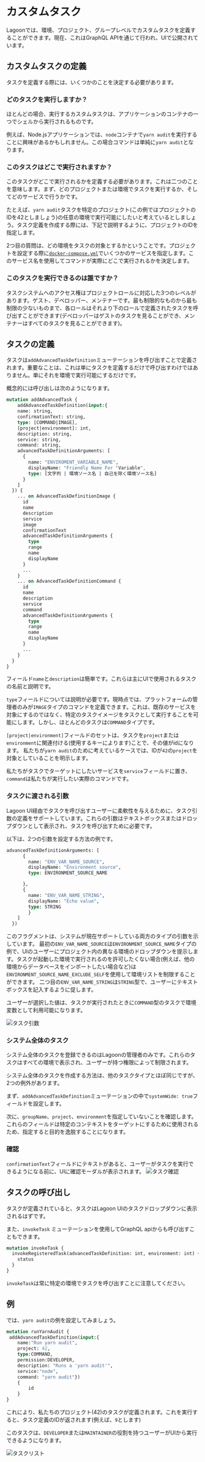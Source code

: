 # カスタムタスク

Lagoonでは、環境、プロジェクト、グループレベルでカスタムタスクを定義することができます。現在、これはGraphQL APIを通じて行われ、UIで公開されています。

## カスタムタスクの定義

タスクを定義する際には、いくつかのことを決定する必要があります。

### どのタスクを実行しますか？

ほとんどの場合、実行するカスタムタスクは、アプリケーションのコンテナの一つでシェルから実行されるものです。

例えば、Node.jsアプリケーションでは、`node`コンテナで`yarn audit`を実行することに興味があるかもしれません。この場合コマンドは単純に`yarn audit`となります。

### このタスクはどこで実行されますか？

このタスクがどこで実行されるかを定義する必要があります。これは二つのことを意味します。まず、どのプロジェクトまたは環境でタスクを実行するか、そしてどのサービスで行うかです。

たとえば、`yarn audit`タスクを特定のプロジェクト(この例ではプロジェクトのIDを42としましょう)の任意の環境で実行可能にしたいと考えているとしましょう。タスク定義を作成する際には、下記で説明するように、プロジェクトのIDを指定します。

2つ目の質問は、どの環境をタスクの対象とするかということです。プロジェクトを設定する際に[`docker-compose.yml`](../concepts-basics/docker-compose-yml.md)でいくつかのサービスを指定します。このサービス名を使用してコマンドが実際にどこで実行されるかを決定します。

### このタスクを実行できるのは誰ですか？

タスクシステムへのアクセス権はプロジェクトロールに対応した3つのレベルがあります。ゲスト、デベロッパー、メンテナーです。最も制限的なものから最も制限の少ないものまで、各ロールはそれより下のロールで定義されたタスクを呼び出すことができます(デベロッパーはゲストのタスクを見ることができ、メンテナーはすべてのタスクを見ることができます)。

## タスクの定義

タスクは`addAdvancedTaskDefinition`ミューテーションを呼び出すことで定義されます。重要なことは、これは単にタスクを定義するだけで呼び出すわけではありません。単にそれを環境で実行可能にするだけです。

概念的には呼び出しは次のようになります。

```graphql title="新しいタスクを定義する"
mutation addAdvancedTask {
    addAdvancedTaskDefinition(input:{
    name: string,
    confirmationText: string,
    type: [COMMAND|IMAGE],
    [project|environment]: int,
    description: string,
    service: string,
    command: string,
    advancedTaskDefinitionArguments: [
      {
        name: "ENVIROMENT_VARIABLE_NAME",
        displayName: "Friendly Name For "Variable",
        type: [文字列 | 環境ソース名 | 自己を除く環境ソース名]
      }
    ]
  }) {
    ... on AdvancedTaskDefinitionImage {
      id
      name
      description
      service
      image
      confirmationText
      advancedTaskDefinitionArguments {
        type
        range
        name
        displayName
      }
      ...
    }
    ... on AdvancedTaskDefinitionCommand {
      id
      name
      description
      service
      command
      advancedTaskDefinitionArguments {
        type
        range
        name
        displayName
      }
      ...
    }
  }
}
```

フィールド`name`と`description`は簡単です。これらは主にUIで使用されるタスクの名前と説明です。

`type`フィールドについては説明が必要です。現時点では、プラットフォームの管理者のみが`IMAGE`タイプのコマンドを定義できます。これは、既存のサービスを対象にするのではなく、特定のタスクイメージをタスクとして実行することを可能にします。しかし、ほとんどのタスクは`COMMAND`タイプです。

`[project|environment]`フィールドのセットは、タスクを`project`または`environment`に関連付ける(使用するキーによります)ことで、その値がidになります。 私たちが`yarn audit`のために考えているケースでは、IDが`42`の`project`を対象としていることを明示します。

私たちがタスクでターゲットにしたいサービスを`service`フィールドに置き、`command`は私たちが実行したい実際のコマンドです。

### タスクに渡される引数

Lagoon UI経由でタスクを呼び出すユーザーに柔軟性を与えるために、タスク引数の定義をサポートしています。これらの引数はテキストボックスまたはドロップダウンとして表示され、タスクを呼び出すために必要です。

以下は、2つの引数を設定する方法の例です。

```graphql title="タスク引数の定義"
advancedTaskDefinitionArguments: [
      {
        name: "ENV_VAR_NAME_SOURCE",
        displayName: "Environment source",
        type: ENVIRONMENT_SOURCE_NAME

      },
      {
        name: "ENV_VAR_NAME_STRING",
        displayName: "Echo value",
        type: STRING
        }
    ]
  })
```

このフラグメントは、システムが現在サポートしている両方のタイプの引数を示しています。
最初の`ENV_VAR_NAME_SOURCE`は`ENVIRONMENT_SOURCE_NAME`タイプの例で、UIのユーザーにプロジェクト内の異なる環境のドロップダウンを提示します。タスクが起動した環境で実行されるのを許可したくない場合(例えば、他の環境からデータベースをインポートしたい場合など)は`ENVIRONMENT_SOURCE_NAME_EXCLUDE_SELF`を使用して環境リストを制限することができます。
二つ目の`ENV_VAR_NAME_STRING`は`STRING`型で、ユーザーにテキストボックスを記入するように促します。

ユーザーが選択した値は、タスクが実行されたときに`COMMAND`型のタスクで環境変数として利用可能になります。

![タスク引数](../images/custom-task-arguments.png)


### システム全体のタスク

システム全体のタスクを登録できるのはLagoonの管理者のみです。これらのタスクはすべての環境で表示され、ユーザーが持つ権限によって制限されます。

システム全体のタスクを作成する方法は、他のタスクタイプとほぼ同じですが、2つの例外があります。

まず、`addAdvancedTaskDefinition`ミューテーションの中で`systemWide: true`フィールドを設定します。

次に、`groupName`、`project`、`environment`を指定していないことを確認します。これらのフィールドは特定のコンテキストをターゲットにするために使用されるため、指定すると目的を逸脱することになります。


### 確認

`confirmationText`フィールドにテキストがあると、ユーザーがタスクを実行できるようになる前に、UIに確認モーダルが表示されます。 ![タスク確認](../images/custom-task-confirm.png)

## タスクの呼び出し

タスクが定義されていると、タスクはLagoon UIのタスクドロップダウンに表示されるはずです。

また、`invokeTask` ミューテーションを使用してGraphQL apiからも呼び出すこともできます。

```graphql title="タスクの呼び出し"
mutation invokeTask {
  invokeRegisteredTask(advancedTaskDefinition: int, environment: int) {
    status
  }
}
```

`invokeTask`は常に特定の環境でタスクを呼び出すことに注意してください。

## 例

では、`yarn audit`の例を設定してみましょう。

```graphql title="タスク定義ミューテーション"
mutation runYarnAudit {
 addAdvancedTaskDefinition(input:{
    name:"Run yarn audit",
    project: 42,
    type:COMMAND,
    permission:DEVELOPER,
    description: "Runs a 'yarn audit'",
    service:"node",
    command: "yarn audit"})
    {
        id
    }
}
```

これにより、私たちのプロジェクト(42)のタスクが定義されます。これを実行すると、タスク定義のIDが返されます(例えば、`9`とします)

このタスクは、`DEVELOPER`または`MAINTAINER`の役割を持つユーザーがUIから実行できるようになります。

![タスクリスト](../images/task-yarn-audit.png)
